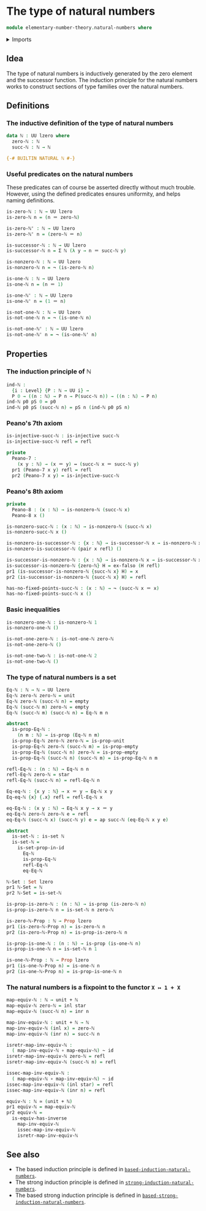 # The type of natural numbers

```agda
module elementary-number-theory.natural-numbers where
```

<details><summary>Imports</summary>

```agda
open import foundation.dependent-pair-types
open import foundation.empty-types
open import foundation.equivalences
open import foundation.functions
open import foundation.homotopies
open import foundation.identity-types
open import foundation.injective-maps
open import foundation.logical-equivalences
open import foundation.negation
open import foundation.propositions
open import foundation.sets
open import foundation.unit-type
open import foundation.universe-levels

open import foundation-core.coproduct-types
```

</details>

## Idea

The type of natural numbers is inductively generated by the zero element and the
successor function. The induction principle for the natural numbers works to
construct sections of type families over the natural numbers.

## Definitions

### The inductive definition of the type of natural numbers

```agda
data ℕ : UU lzero where
  zero-ℕ : ℕ
  succ-ℕ : ℕ → ℕ

{-# BUILTIN NATURAL ℕ #-}
```

### Useful predicates on the natural numbers

These predicates can of course be asserted directly without much trouble.
However, using the defined predicates ensures uniformity, and helps naming
definitions.

```agda
is-zero-ℕ : ℕ → UU lzero
is-zero-ℕ n = (n ＝ zero-ℕ)

is-zero-ℕ' : ℕ → UU lzero
is-zero-ℕ' n = (zero-ℕ ＝ n)

is-successor-ℕ : ℕ → UU lzero
is-successor-ℕ n = Σ ℕ (λ y → n ＝ succ-ℕ y)

is-nonzero-ℕ : ℕ → UU lzero
is-nonzero-ℕ n = ¬ (is-zero-ℕ n)

is-one-ℕ : ℕ → UU lzero
is-one-ℕ n = (n ＝ 1)

is-one-ℕ' : ℕ → UU lzero
is-one-ℕ' n = (1 ＝ n)

is-not-one-ℕ : ℕ → UU lzero
is-not-one-ℕ n = ¬ (is-one-ℕ n)

is-not-one-ℕ' : ℕ → UU lzero
is-not-one-ℕ' n = ¬ (is-one-ℕ' n)
```

## Properties

### The induction principle of ℕ

```agda
ind-ℕ :
  {i : Level} {P : ℕ → UU i} →
  P 0 → ((n : ℕ) → P n → P(succ-ℕ n)) → ((n : ℕ) → P n)
ind-ℕ p0 pS 0 = p0
ind-ℕ p0 pS (succ-ℕ n) = pS n (ind-ℕ p0 pS n)
```

### Peano's 7th axiom

```agda
is-injective-succ-ℕ : is-injective succ-ℕ
is-injective-succ-ℕ refl = refl

private
  Peano-7 :
    (x y : ℕ) → (x ＝ y) ↔ (succ-ℕ x ＝ succ-ℕ y)
  pr1 (Peano-7 x y) refl = refl
  pr2 (Peano-7 x y) = is-injective-succ-ℕ
```

### Peano's 8th axiom

```agda
private
  Peano-8 : (x : ℕ) → is-nonzero-ℕ (succ-ℕ x)
  Peano-8 x ()

is-nonzero-succ-ℕ : (x : ℕ) → is-nonzero-ℕ (succ-ℕ x)
is-nonzero-succ-ℕ x ()

is-nonzero-is-successor-ℕ : {x : ℕ} → is-successor-ℕ x → is-nonzero-ℕ x
is-nonzero-is-successor-ℕ (pair x refl) ()

is-successor-is-nonzero-ℕ : {x : ℕ} → is-nonzero-ℕ x → is-successor-ℕ x
is-successor-is-nonzero-ℕ {zero-ℕ} H = ex-falso (H refl)
pr1 (is-successor-is-nonzero-ℕ {succ-ℕ x} H) = x
pr2 (is-successor-is-nonzero-ℕ {succ-ℕ x} H) = refl

has-no-fixed-points-succ-ℕ : (x : ℕ) → ¬ (succ-ℕ x ＝ x)
has-no-fixed-points-succ-ℕ x ()
```

### Basic inequalities

```agda
is-nonzero-one-ℕ : is-nonzero-ℕ 1
is-nonzero-one-ℕ ()

is-not-one-zero-ℕ : is-not-one-ℕ zero-ℕ
is-not-one-zero-ℕ ()

is-not-one-two-ℕ : is-not-one-ℕ 2
is-not-one-two-ℕ ()
```

### The type of natural numbers is a set

```agda
Eq-ℕ : ℕ → ℕ → UU lzero
Eq-ℕ zero-ℕ zero-ℕ = unit
Eq-ℕ zero-ℕ (succ-ℕ n) = empty
Eq-ℕ (succ-ℕ m) zero-ℕ = empty
Eq-ℕ (succ-ℕ m) (succ-ℕ n) = Eq-ℕ m n

abstract
  is-prop-Eq-ℕ :
    (n m : ℕ) → is-prop (Eq-ℕ n m)
  is-prop-Eq-ℕ zero-ℕ zero-ℕ = is-prop-unit
  is-prop-Eq-ℕ zero-ℕ (succ-ℕ m) = is-prop-empty
  is-prop-Eq-ℕ (succ-ℕ n) zero-ℕ = is-prop-empty
  is-prop-Eq-ℕ (succ-ℕ n) (succ-ℕ m) = is-prop-Eq-ℕ n m

refl-Eq-ℕ : (n : ℕ) → Eq-ℕ n n
refl-Eq-ℕ zero-ℕ = star
refl-Eq-ℕ (succ-ℕ n) = refl-Eq-ℕ n

Eq-eq-ℕ : {x y : ℕ} → x ＝ y → Eq-ℕ x y
Eq-eq-ℕ {x} {.x} refl = refl-Eq-ℕ x

eq-Eq-ℕ : (x y : ℕ) → Eq-ℕ x y → x ＝ y
eq-Eq-ℕ zero-ℕ zero-ℕ e = refl
eq-Eq-ℕ (succ-ℕ x) (succ-ℕ y) e = ap succ-ℕ (eq-Eq-ℕ x y e)

abstract
  is-set-ℕ : is-set ℕ
  is-set-ℕ =
    is-set-prop-in-id
      Eq-ℕ
      is-prop-Eq-ℕ
      refl-Eq-ℕ
      eq-Eq-ℕ

ℕ-Set : Set lzero
pr1 ℕ-Set = ℕ
pr2 ℕ-Set = is-set-ℕ

is-prop-is-zero-ℕ : (n : ℕ) → is-prop (is-zero-ℕ n)
is-prop-is-zero-ℕ n = is-set-ℕ n zero-ℕ

is-zero-ℕ-Prop : ℕ → Prop lzero
pr1 (is-zero-ℕ-Prop n) = is-zero-ℕ n
pr2 (is-zero-ℕ-Prop n) = is-prop-is-zero-ℕ n

is-prop-is-one-ℕ : (n : ℕ) → is-prop (is-one-ℕ n)
is-prop-is-one-ℕ n = is-set-ℕ n 1

is-one-ℕ-Prop : ℕ → Prop lzero
pr1 (is-one-ℕ-Prop n) = is-one-ℕ n
pr2 (is-one-ℕ-Prop n) = is-prop-is-one-ℕ n
```

### The natural numbers is a fixpoint to the functor `X ↦ 1 + X`

```agda
map-equiv-ℕ : ℕ → unit + ℕ
map-equiv-ℕ zero-ℕ = inl star
map-equiv-ℕ (succ-ℕ n) = inr n

map-inv-equiv-ℕ : unit + ℕ → ℕ
map-inv-equiv-ℕ (inl x) = zero-ℕ
map-inv-equiv-ℕ (inr n) = succ-ℕ n

isretr-map-inv-equiv-ℕ :
  ( map-inv-equiv-ℕ ∘ map-equiv-ℕ) ~ id
isretr-map-inv-equiv-ℕ zero-ℕ = refl
isretr-map-inv-equiv-ℕ (succ-ℕ n) = refl

issec-map-inv-equiv-ℕ :
  ( map-equiv-ℕ ∘ map-inv-equiv-ℕ) ~ id
issec-map-inv-equiv-ℕ (inl star) = refl
issec-map-inv-equiv-ℕ (inr n) = refl

equiv-ℕ : ℕ ≃ (unit + ℕ)
pr1 equiv-ℕ = map-equiv-ℕ
pr2 equiv-ℕ =
  is-equiv-has-inverse
    map-inv-equiv-ℕ
    issec-map-inv-equiv-ℕ
    isretr-map-inv-equiv-ℕ
```

## See also

- The based induction principle is defined in
  [`based-induction-natural-numbers`](elementary-number-theory.based-induction-natural-numbers.md).
- The strong induction principle is defined in
  [`strong-induction-natural-numbers`](elementary-number-theory.strong-induction-natural-numbers.md).
- The based strong induction principle is defined in
  [`based-strong-induction-natural-numbers`](elementary-number-theory.based-strong-induction-natural-numbers.md).

